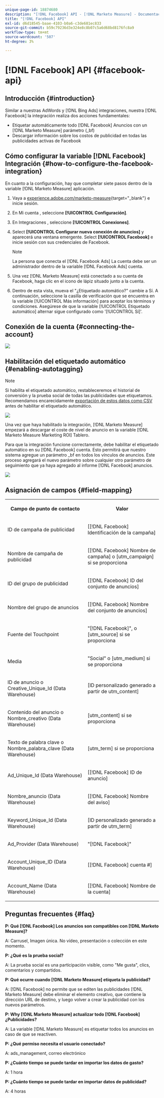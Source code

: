 ```yaml
---
unique-page-id: 18874680
description: "[!DNL Facebook] API - [!DNL Marketo Measure] - Documentación del producto"
title: "[!DNL Facebook] API"
exl-id: d6d18545-baae-4103-b0a6-c3de681ec833
source-git-commit: b59c79236d3e324e8c8b07c5a6d68bd8176fc8a9
workflow-type: tm+mt
source-wordcount: '507'
ht-degree: 3%

---
```


# [!DNL Facebook] API {#facebook-api}

## Introducción {#introduction}

Similar a nuestras AdWords y [!DNL Bing Ads] integraciones, nuestra [!DNL Facebook] la integración realiza dos acciones fundamentales:

* Etiquetar automáticamente todo [!DNL Facebook] Anuncios con un [!DNL Marketo Measure] parámetro (_bf)
* Descargar información sobre los costos de publicidad en todas las publicidades activas de Facebook

## Cómo configurar la variable [!DNL Facebook] Integración {#how-to-configure-the-facebook-integration}

En cuanto a la configuración, hay que completar siete pasos dentro de la variable [!DNL Marketo Measure] aplicación.

1. Vaya a [experience.adobe.com/marketo-measure](https://experience.adobe.com/marketo-measure){target="_blank"} e inicie sesión.
1. En Mi cuenta , seleccione **[!UICONTROL Configuración]**.
1. En Integraciones , seleccione **[!UICONTROL Conexiones]**.
1. Select **[!UICONTROL Configurar nueva conexión de anuncios]** y aparecerá una ventana emergente. Select **[!UICONTROL Facebook]** e inicie sesión con sus credenciales de Facebook.

   >[!NOTE]
   >
   >La persona que conecta el [!DNL Facebook Ads] La cuenta debe ser un administrador dentro de la variable [!DNL Facebook Ads] cuenta.

1. Una vez [!DNL Marketo Measure] está conectado a su cuenta de Facebook, haga clic en el icono de lápiz situado junto a la cuenta.
1. Dentro de esta vista, mueva el &quot;¿Etiquetado automático?&quot; cambie a Sí. A continuación, seleccione la casilla de verificación que se encuentra en la variable [!UICONTROL Más información] para aceptar los términos y condiciones. Asegúrese de que la variable [!UICONTROL Etiquetado automático] alternar sigue configurado como &#39;[!UICONTROL Sí]&#39;.

## Conexión de la cuenta {#connecting-the-account}

![](assets/1.gif)

## Habilitación del etiquetado automático {#enabling-autotagging}

>[!NOTE]
>
>Si habilita el etiquetado automático, restableceremos el historial de conversión y la prueba social de todas las publicidades que etiquetamos. Recomendamos encarecidamente [exportación de estos datos como CSV](https://www.facebook.com/business/help/205067636197240) antes de habilitar el etiquetado automático.

![](assets/2-2.png)

Una vez que haya habilitado la integración, [!DNL Marketo Measure] empezará a descargar el coste de nivel de anuncio en la variable [!DNL Marketo Measure Marketing ROI] Tablero.

Para que la integración funcione correctamente, debe habilitar el etiquetado automático en su [!DNL Facebook] cuenta. Esto permitirá que nuestro sistema agregue un parámetro _bf en todos los vínculos de anuncios. Este proceso agregará el nuevo parámetro sobre cualquier otro parámetro de seguimiento que ya haya agregado al informe [!DNL Facebook] anuncios.

![](assets/3.gif)

## Asignación de campos {#field-mapping}

<table> 
 <colgroup> 
  <col> 
  <col> 
 </colgroup> 
 <tbody> 
  <tr> 
   <th><p><strong>Campo de punto de contacto</strong></p></th> 
   <th><p><strong>Valor</strong></p></th> 
  </tr> 
  <tr> 
   <td><p>ID de campaña de publicidad</p></td> 
   <td><p>[[!DNL Facebook] Identificación de la campaña]</p></td> 
  </tr> 
  <tr> 
   <td><p>Nombre de campaña de publicidad </p></td> 
   <td><p>[[!DNL Facebook] Nombre de campaña] o [utm_campaign] si se proporciona</p></td> 
  </tr> 
  <tr> 
   <td><p>ID del grupo de publicidad</p></td> 
   <td><p>[[!DNL Facebook] ID del conjunto de anuncios]</p></td> 
  </tr> 
  <tr> 
   <td><p>Nombre del grupo de anuncios</p></td> 
   <td><p>[[!DNL Facebook] Nombre del conjunto de anuncios]</p></td> 
  </tr> 
  <tr> 
   <td><p>Fuente del Touchpoint</p></td> 
   <td><p>"[!DNL Facebook]", o [utm_source] si se proporciona</p></td> 
  </tr> 
  <tr> 
   <td><p>Media</p></td> 
   <td><p>"Social" o [utm_medium] si se proporciona</p></td> 
  </tr> 
  <tr> 
   <td><p>ID de anuncio o Creative_Unique_Id (Data Warehouse)</p></td> 
   <td><p>[ID personalizado generado a partir de utm_content]</p></td> 
  </tr> 
  <tr> 
   <td><p>Contenido del anuncio o Nombre_creativo (Data Warehouse)</p></td> 
   <td><p>[utm_content] si se proporciona</p></td> 
  </tr> 
  <tr> 
   <td><p>Texto de palabra clave o Nombre_palabra_clave (Data Warehouse)</p></td> 
   <td><p>[utm_term] si se proporciona</p></td> 
  </tr> 
  <tr> 
   <td><p>Ad_Unique_Id (Data Warehouse)</p></td> 
   <td><p>[[!DNL Facebook] ID de anuncio]</p></td> 
  </tr> 
  <tr> 
   <td><p>Nombre_anuncio (Data Warehouse)</p></td> 
   <td><p>[[!DNL Facebook] Nombre del aviso]</p></td> 
  </tr> 
  <tr> 
   <td><p>Keyword_Unique_Id (Data Warehouse)</p></td> 
   <td><p>[ID personalizado generado a partir de utm_term]</p></td> 
  </tr> 
  <tr> 
   <td><p>Ad_Provider (Data Warehouse)</p></td> 
   <td><p>"[!DNL Facebook]"</p></td> 
  </tr> 
  <tr> 
   <td><p>Account_Unique_ID (Data Warehouse)</p></td> 
   <td><p>[[!DNL Facebook] cuenta #]</p></td> 
  </tr> 
  <tr> 
   <td><p>Account_Name (Data Warehouse)</p></td> 
   <td><p>[[!DNL Facebook] Nombre de la cuenta]</p></td> 
  </tr> 
 </tbody> 
</table>

## Preguntas frecuentes {#faq}

**P: Qué [!DNL Facebook] Los anuncios son compatibles con [!DNL Marketo Measure]?**

A: Carrusel, Imagen única. No vídeo, presentación o colección en este momento.

**P: ¿Qué es la prueba social?**

A: La prueba social es una participación visible, como &quot;Me gusta&quot;, clics, comentarios y compartidos.

**P: Qué ocurre cuando [!DNL Marketo Measure] etiqueta la publicidad?**

A: [!DNL Facebook] no permite que se editen las publicidades [!DNL Marketo Measure] debe eliminar el elemento creativo, que contiene la dirección URL de destino, y luego volver a crear la publicidad con los nuevos parámetros.

**P: Why [!DNL Marketo Measure] actualizar todo [!DNL Facebook] ¿Publicidades?**

A: La variable [!DNL Marketo Measure] es etiquetar todos los anuncios en caso de que se reactiven.

**P: ¿Qué permiso necesita el usuario conectado?**

A: ads_management, correo electrónico

**P: ¿Cuánto tiempo se puede tardar en importar los datos de gasto?**

A: 1 hora

**P: ¿Cuánto tiempo se puede tardar en importar datos de publicidad?**

A: 4 horas
